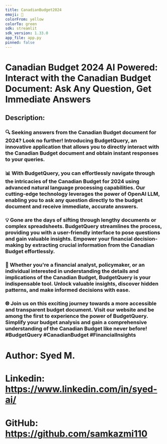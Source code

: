 ```yaml
---
title: CanadianBudget2024
emoji: 🐠
colorFrom: yellow
colorTo: green
sdk: streamlit
sdk_version: 1.33.0
app_file: app.py
pinned: false
---
```

# Canadian Budget 2024 AI Powered: Interact with the Canadian Budget Document: Ask Any Question, Get Immediate Answers 

## Description:
### 🔍 Seeking answers from the Canadian Budget document for 2024? Look no further! Introducing BudgetQuery, an innovative application that allows you to directly interact with the Canadian Budget document and obtain instant responses to your queries.

### 📊 With BudgetQuery, you can effortlessly navigate through the intricacies of the Canadian Budget for 2024 using advanced natural language processing capabilities. Our cutting-edge technology leverages the power of OpenAI LLM, enabling you to ask any question directly to the budget document and receive immediate, accurate answers.

### 💡 Gone are the days of sifting through lengthy documents or complex spreadsheets. BudgetQuery streamlines the process, providing you with a user-friendly interface to pose questions and gain valuable insights. Empower your financial decision-making by extracting crucial information from the Canadian Budget effortlessly.

### 🚀 Whether you're a financial analyst, policymaker, or an individual interested in understanding the details and implications of the Canadian Budget, BudgetQuery is your indispensable tool. Unlock valuable insights, discover hidden patterns, and make informed decisions with ease.

### 🌐 Join us on this exciting journey towards a more accessible and transparent budget document. Visit our website and be among the first to experience the power of BudgetQuery. Simplify your budget analysis and gain a comprehensive understanding of the Canadian Budget like never before! #BudgetQuery #CanadianBudget #FinancialInsights

# Author: Syed M.
# Linkedin: https://www.linkedin.com/in/syed-ai/
# GitHub: https://github.com/samkazmi110